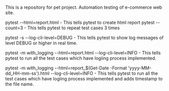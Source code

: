 This is a repository for pet project. Automation testing of e-commerce web site.

pytest --html=report.html - This tells pytest to create html report
pytest --count=3 - This tells pytest to repeat test cases 3 times

pytest -s --log-cli-level=DEBUG - This tells pytest to show log messages of level DEBUG or higher in real time.

pytest -m with_logging --html=report.html  --log-cli-level=INFO - This tells pytest to run all the test cases which have logiing process implemented.

pytest -m with_logging --html=report_$(Get-Date -Format 'yyyy-MM-dd_HH-mm-ss').html --log-cli-level=INFO - This tells pytest to run all the test cases which have logiing process implemented and adds timestamp to the file name.